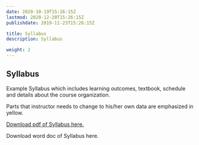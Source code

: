 ```yaml
---
date: 2020-10-19T15:26:15Z
lastmod: 2020-12-20T15:26:15Z 
publishdate: 2019-11-23T15:26:15Z

title: Syllabus
description: Syllabus

weight: 2
---
```


## Syllabus

Example Syllabus which includes learning outcomes, textbook, schedule and details about the course organization. 

Parts that instructor needs to change to his/her own data are emphasized in yellow.

[Download pdf of Syllabus here.](/softdev2-resources/docs/syllabus.pdf)

Download word doc of Syllabus here.

